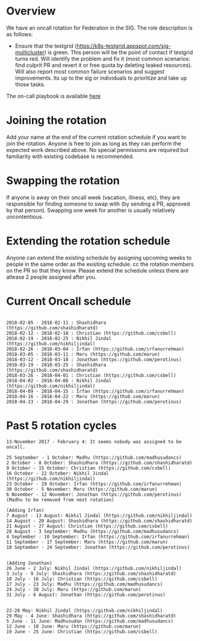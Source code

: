 # Overview

We have an oncall rotation for Federation in the SIG. The role description is as
follows:

*   Ensure that the testgrid (https://k8s-testgrid.appspot.com/sig-multicluster)
    is green. This person will be the point of contact if testgrid turns red.
    Will identify the problem and fix it (most common scenarios: find culprit PR
    and revert it or free quota by deleting leaked resources). Will also report
    most common failure scenarios and suggest improvements. Its up to the sig or
    individuals to prioritize and take up those tasks.

The on-call playbook is available
[here](/contributors/devel/on-call-federation-build-cop.md)

# Joining the rotation

Add your name at the end of the current rotation schedule if you want to join
the rotation. Anyone is free to join as long as they can perform the expected
work described above. No special permissions are required but familiarity with
existing codebase is recommended.

# Swapping the rotation

If anyone is away on their oncall week (vacation, illness, etc), they are
responsible for finding someone to swap with (by sending a PR, approved by that
person). Swapping one week for another is usually relatively uncontentious.

# Extending the rotation schedule

Anyone can extend the existing schedule by assigning upcoming weeks to people in
the same order as the existing schedule. cc the rotation members on the PR so
that they know. Please extend the schedule unless there are atlease 2 people
assigned after you.

# Current Oncall schedule

```

2018-02-05 - 2018-02-11 : Shashidhara (https://github.com/shashidharatd)
2018-02-12 - 2018-02-18 : Christian (https://github.com/csbell)
2018-02-19 - 2018-02-25 : Nikhil Jindal (https://github.com/nikhiljindal)
2018-02-26 - 2018-03-04 : Irfan (https://github.com/irfanurrehman)
2018-03-05 - 2018-03-11 : Maru (https://github.com/marun)
2018-03-12 - 2018-03-18 : Jonathan (https://github.com/perotinus)
2018-03-19 - 2018-03-25 : Shashidhara (https://github.com/shashidharatd)
2018-03-26 - 2018-04-01 : Christian (https://github.com/csbell)
2018-04-02 - 2018-04-08 : Nikhil Jindal (https://github.com/nikhiljindal)
2018-04-09 - 2018-04-15 : Irfan (https://github.com/irfanurrehman)
2018-04-16 - 2018-04-22 : Maru (https://github.com/marun)
2018-04-23 - 2018-04-29 : Jonathan (https://github.com/perotinus)
```

# Past 5 rotation cycles


```
13-November 2017 - February 4: It seems nobody was assigned to be oncall. 

25 September - 1 October: Madhu (https://github.com/madhusudancs)
2 October - 8 October: Shashidhara (https://github.com/shashidharatd)
9 October - 15 October: Christian (https://github.com/csbell)
16 October - 22 October: Nikhil Jindal (https://github.com/nikhiljindal)
23 October - 29 October: Irfan (https://github.com/irfanurrehman)
30 October - 5 November: Maru (https://github.com/marun)
6 November - 12 November: Jonathan (https://github.com/perotinus)
(Madhu to be removed from next rotation)

(Adding Irfan)
7 August - 13 August: Nikhil Jindal (https://github.com/nikhiljindal)
14 August - 20 August: Shashidhara (https://github.com/shashidharatd)
21 August - 27 August: Christian (https://github.com/csbell)
28 August - 3 September: Madhu (https://github.com/madhusudancs)
4 September - 10 September: Irfan (https://github.com/irfanurrehman)
11 September - 17 September: Maru (https://github.com/marun)
18 September - 24 September: Jonathan (https://github.com/perotinus)


(Adding Jonathan)
26 June - 2 July: Nikhil Jindal (https://github.com/nikhiljindal)
3 July - 9 July: Shashidhara (https://github.com/shashidharatd)
10 July - 16 July: Christian (https://github.com/csbell)
17 July - 23 July: Madhu (https://github.com/madhusudancs)
24 July - 30 July: Maru (https://github.com/marun)
31 July - 6 August: Jonathan (https://github.com/perotinus)


22-28 May: Nikhil Jindal (https://github.com/nikhiljindal)
29 May - 4 June: Shashidhara (https://github.com/shashidharatd)
5 June - 11 June: Madhusudan (https://github.com/madhusudancs)
12 June - 18 June: Maru (https://github.com/marun)
19 June - 25 June: Christian (https://github.com/csbell)
```
